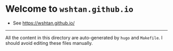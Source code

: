 # Welcome to `wshtan.github.io`

- See https://wshtan.github.io/

---

All the content in this directory are auto-generated by `hugo` and `Makefile`.  I should avoid editing these files manually.
